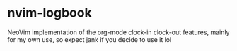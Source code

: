 # nvim-logbook
NeoVim implementation of the org-mode clock-in clock-out features, mainly for my own use, so expect jank if you decide to use it lol

